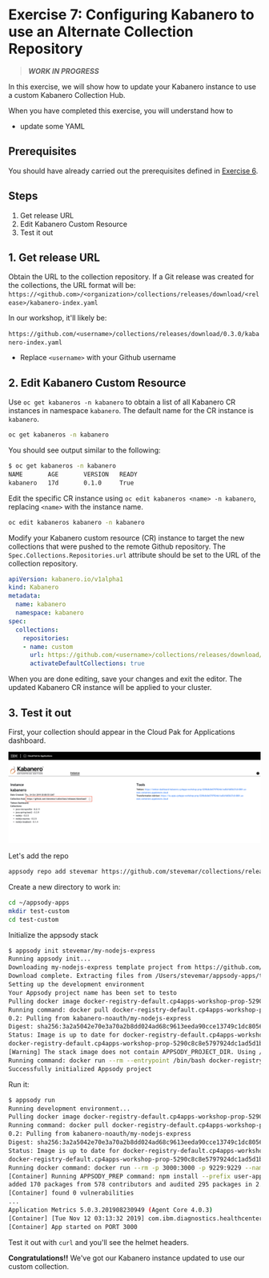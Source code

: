 # Exercise 7: Configuring Kabanero to use an Alternate Collection Repository

> ***WORK IN PROGRESS***

In this exercise, we will show how to update your Kabanero instance to use a custom Kabanero Collection Hub.

When you have completed this exercise, you will understand how to

* update some YAML

## Prerequisites

You should have already carried out the prerequisites defined in [Exercise 6](workshop/exercise-6/README.md).

## Steps

1. Get release URL
2. Edit Kabanero Custom Resource
3. Test it out

## 1. Get release URL

Obtain the URL to the collection repository. If a Git release was created for the collections, the URL format will be: `https://<github.com>/<organization>/collections/releases/download/<release>/kabanero-index.yaml`

In our workshop, it'll likely be:

`https://github.com/<username>/collections/releases/download/0.3.0/kabanero-index.yaml`

* Replace `<username>` with your Github username

## 2. Edit Kabanero Custom Resource

Use `oc get kabaneros -n kabanero` to obtain a list of all Kabanero CR instances in namespace `kabanero`. The default name for the CR instance is `kabanero`.

```bash
oc get kabaneros -n kabanero
```

You should see output similar to the following:

```bash
$ oc get kabaneros -n kabanero
NAME       AGE       VERSION   READY
kabanero   17d       0.1.0     True
```

Edit the specific CR instance using `oc edit kabaneros <name> -n kabanero`, replacing `<name>` with the instance name.

```bash
oc edit kabaneros kabanero -n kabanero
```

Modify your Kabanero custom resource (CR) instance to target the new collections that were pushed to the remote Github repository. The `Spec.Collections.Repositories.url` attribute should be set to the URL of the collection repository.

```yaml
apiVersion: kabanero.io/v1alpha1
kind: Kabanero
metadata:
  name: kabanero
  namespace: kabanero
spec:
  collections:
    repositories:
    - name: custom
      url: https://github.com/<username>/collections/releases/download/0.3.0/kabanero-index.yaml
      activateDefaultCollections: true
```

When you are done editing, save your changes and exit the editor. The updated Kabanero CR instance will be applied to your cluster.

## 3. Test it out

First, your collection should appear in the Cloud Pak for Applications dashboard.

![New collection location for our Kabanero Enterprise](images/new-repo-url.png)

Let's add the repo

```bash
appsody repo add stevemar https://github.com/stevemar/collections/releases/download/0.3.0/kabanero-index.yaml
```

Create a new directory to work in:

```bash
cd ~/appsody-apps
mkdir test-custom
cd test-custom
```

Initialize the appsody stack

```bash
$ appsody init stevemar/my-nodejs-express
Running appsody init...
Downloading my-nodejs-express template project from https://github.com/stevemar/collections/releases/download/0.3.0/incubator.my-nodejs-express.v0.2.8.templates.simple.tar.gz
Download complete. Extracting files from /Users/stevemar/appsody-apps/testo/my-nodejs-express.tar.gz
Setting up the development environment
Your Appsody project name has been set to testo
Pulling docker image docker-registry-default.cp4apps-workshop-prop-5290c8c8e5797924dc1ad5d1b85b37c0-0001.us-east.containers.appdomain.cloud/kabanero-noauth/my-nodejs-express:0.2
Running command: docker pull docker-registry-default.cp4apps-workshop-prop-5290c8c8e5797924dc1ad5d1b85b37c0-0001.us-east.containers.appdomain.cloud/kabanero-noauth/my-nodejs-express:0.2
0.2: Pulling from kabanero-noauth/my-nodejs-express
Digest: sha256:3a2a5042e70e3a70a2b8dd024ad68c9613eeda90cce13749c1dc80565d61d303
Status: Image is up to date for docker-registry-default.cp4apps-workshop-prop-5290c8c8e5797924dc1ad5d1b85b37c0-0001.us-east.containers.appdomain.cloud/kabanero-noauth/my-nodejs-express:0.2
docker-registry-default.cp4apps-workshop-prop-5290c8c8e5797924dc1ad5d1b85b37c0-0001.us-east.containers.appdomain.cloud/kabanero-noauth/my-nodejs-express:0.2
[Warning] The stack image does not contain APPSODY_PROJECT_DIR. Using /project
Running command: docker run --rm --entrypoint /bin/bash docker-registry-default.cp4apps-workshop-prop-5290c8c8e5797924dc1ad5d1b85b37c0-0001.us-east.containers.appdomain.cloud/kabanero-noauth/my-nodejs-express:0.2 -c find /project -type f -name .appsody-init.sh
Successfully initialized Appsody project
```

Run it:

```bash
$ appsody run
Running development environment...
Pulling docker image docker-registry-default.cp4apps-workshop-prop-5290c8c8e5797924dc1ad5d1b85b37c0-0001.us-east.containers.appdomain.cloud/kabanero-noauth/my-nodejs-express:0.2
Running command: docker pull docker-registry-default.cp4apps-workshop-prop-5290c8c8e5797924dc1ad5d1b85b37c0-0001.us-east.containers.appdomain.cloud/kabanero-noauth/my-nodejs-express:0.2
0.2: Pulling from kabanero-noauth/my-nodejs-express
Digest: sha256:3a2a5042e70e3a70a2b8dd024ad68c9613eeda90cce13749c1dc80565d61d303
Status: Image is up to date for docker-registry-default.cp4apps-workshop-prop-5290c8c8e5797924dc1ad5d1b85b37c0-0001.us-east.containers.appdomain.cloud/kabanero-noauth/my-nodejs-express:0.2
docker-registry-default.cp4apps-workshop-prop-5290c8c8e5797924dc1ad5d1b85b37c0-0001.us-east.containers.appdomain.cloud/kabanero-noauth/my-nodejs-express:0.2
Running docker command: docker run --rm -p 3000:3000 -p 9229:9229 --name testo-dev -v /Users/stevemar/appsody-apps/testo/:/project/user-app -v testo-deps:/project/user-app/node_modules -v /Users/stevemar/.appsody/appsody-controller:/appsody/appsody-controller -t --entrypoint /appsody/appsody-controller docker-registry-default.cp4apps-workshop-prop-5290c8c8e5797924dc1ad5d1b85b37c0-0001.us-east.containers.appdomain.cloud/kabanero-noauth/my-nodejs-express:0.2 --mode=run
[Container] Running APPSODY_PREP command: npm install --prefix user-app && npm audit fix --prefix user-app
added 170 packages from 578 contributors and audited 295 packages in 2.989s
[Container] found 0 vulnerabilities
...
Application Metrics 5.0.3.201908230949 (Agent Core 4.0.3)
[Container] [Tue Nov 12 03:13:32 2019] com.ibm.diagnostics.healthcenter.mqtt INFO: Connecting to broker localhost:1883
[Container] App started on PORT 3000
```

Test it out with `curl` and you'll see the helmet headers.

**Congratulations!!** We've got our Kabanero instance updated to use our custom collection.
